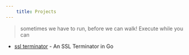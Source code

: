 ```yaml
---
    title: Projects
---
```


> sometimes we have to run, before we can walk! Execute while you can

 - [ssl terminator](https://github.com/thedevwonder/go-playground/tree/master/sslterminator) - An SSL Terminator in Go
